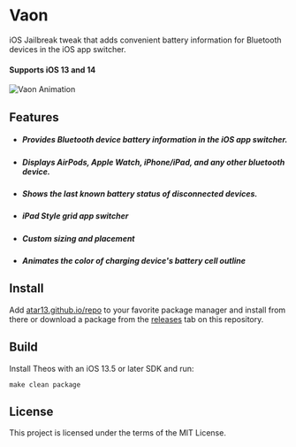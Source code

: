 # Vaon
iOS Jailbreak tweak that adds convenient battery information for Bluetooth devices in the iOS app switcher.
#### Supports iOS 13 and 14

 ![Vaon Animation](./assets/Vaon_animation.gif)

## Features
- ##### Provides Bluetooth device battery information in the iOS app switcher. 
- ##### Displays AirPods, Apple Watch, iPhone/iPad, and any other bluetooth device. 
- ##### Shows the last known battery status of disconnected devices.    
- ##### iPad Style grid app switcher
- ##### Custom sizing and placement
- ##### Animates the color of charging device's battery cell outline

## Install
 
Add [atar13.github.io/repo](https:/atar13.github.io/repo) to your favorite package manager and install from there or download a package from the [releases](https://github.com/atar13/Vaon/releases) tab on this repository. 

## Build
Install Theos with an iOS 13.5 or later SDK and run: 

 ```make clean package```

## License

This project is licensed under the terms of the MIT License. 
